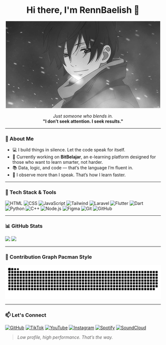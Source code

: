 <h1 align="center">Hi there, I'm RennBaelish 👋</h1>

<p align="center">
  <img src="img/fav2.gif" width="" alt="My cool GIF" />
</p>

<p align="center">
  <em>Just someone who blends in.</em><br>
  <b>"I don’t seek attention. I seek results."</b>
</p>

---

### 📍 About Me
- 💻 I build things in silence. Let the code speak for itself.
- 🧩 Currently working on **BitBelajar**, an e-learning platform designed for those who want to learn smarter, not harder.
- 📚 Data, logic, and code — that’s the language I’m fluent in.
- 🧠 I observe more than I speak. That’s how I learn faster.

---

### 💼 Tech Stack & Tools

![HTML](https://img.shields.io/badge/-HTML5-E34F26?logo=html5&logoColor=white&style=flat)
![CSS](https://img.shields.io/badge/-CSS3-1572B6?logo=css3&logoColor=white&style=flat)
![JavaScript](https://img.shields.io/badge/-JavaScript-F7DF1E?logo=javascript&logoColor=black&style=flat)
![Tailwind](https://img.shields.io/badge/-Tailwind_CSS-38B2AC?logo=tailwind-css&logoColor=white&style=flat)
![Laravel](https://img.shields.io/badge/-Laravel-FF2D20?logo=laravel&logoColor=white&style=flat)
![Flutter](https://img.shields.io/badge/-Flutter-02569B?logo=flutter&logoColor=white&style=flat)
![Dart](https://img.shields.io/badge/-Dart-0175C2?logo=dart&logoColor=white&style=flat)
![Python](https://img.shields.io/badge/-Python-3776AB?logo=python&logoColor=white&style=flat)
![C++](https://img.shields.io/badge/-C++-00599C?logo=c%2B%2B&logoColor=white&style=flat)
![Node.js](https://img.shields.io/badge/-Node.js-339933?logo=node.js&logoColor=white&style=flat)
![Figma](https://img.shields.io/badge/-Figma-F24E1E?logo=figma&logoColor=white&style=flat)
![Git](https://img.shields.io/badge/-Git-F05032?logo=git&logoColor=white&style=flat)
![GitHub](https://img.shields.io/badge/-GitHub-181717?logo=github&logoColor=white&style=flat)

---

### 📊 GitHub Stats

<div align="left">
  <img src="https://github-readme-stats.vercel.app/api?username=RenBaelish&show_icons=true&theme=midnight-purple&hide_title=true&include_all_commits=true&count_private=true" width="49%" />
  <img src="https://github-readme-stats.vercel.app/api/top-langs/?username=RenBaelish&layout=compact&theme=midnight-purple&hide_title=true" width="49%" />
</div>

---


### 👾 Contribution Graph Pacman Style

![Pacman](https://github.com/platane/snk/raw/output/github-contribution-grid-snake.svg)

---

### 📫 Let's Connect


[![GitHub](https://img.shields.io/badge/-GitHub-181717?logo=github&logoColor=white&style=flat)](https://github.com/RenBaelish)
[![TikTok](https://img.shields.io/badge/-@rennbaelish-000000?logo=tiktok&logoColor=white&style=flat)](https://www.tiktok.com/@rennbaelish?is_from_webapp=1&sender_device=pc)
[![YouTube](https://img.shields.io/badge/-YouTube-FF0000?logo=youtube&logoColor=white&style=flat)](https://youtube.com/@rapiimv7240?si=7BfsdRv5ZN5xh0_F)
[![Instagram](https://img.shields.io/badge/-Instagram-E4405F?logo=instagram&logoColor=white&style=flat)](https://www.instagram.com/owl.rapii/)
[![Spotify](https://img.shields.io/badge/-Spotify-1DB954?logo=spotify&logoColor=white&style=flat)](https://open.spotify.com/user/315trdsemxcykz2cbxcqi4xsproy?si=23eabc996d6f4137)
[![SoundCloud](https://img.shields.io/badge/-SoundCloud-FF5500?logo=soundcloud&logoColor=white&style=flat)](https://soundcloud.com/rapii-mp4-audio?utm_source=clipboard&utm_medium=text&utm_campaign=social_sharing)

> *Low profile, high performance. That’s the way.*
